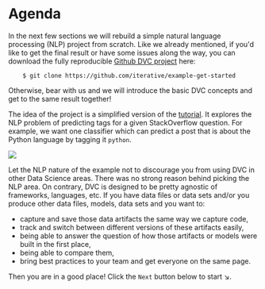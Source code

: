 # Agenda

In the next few sections we will rebuild a simple natural language processing
(NLP) project from scratch. Like we already mentioned, if you'd like to get the
final result or have some issues along the way, you can download the fully
reproducible
[Github DVC project](https://github.com/iterative/example-get-started) here:

```dvc
    $ git clone https://github.com/iterative/example-get-started
```

Otherwise, bear with us and we will introduce the basic DVC concepts and get to
the same result together!

The idea of the project is a simplified version of the
[tutorial](/doc/tutorial). It explores the NLP problem of predicting tags for a
given StackOverflow question. For example, we want one classifier which can
predict a post that is about the Python language by tagging it `python`.

![](https://dvc.org/static/img/example-flow-2x.png)

Let the NLP nature of the example not to discourage you from using DVC in other
Data Science areas. There was no strong reason behind picking the NLP area. On
contrary, DVC is designed to be pretty agnostic of frameworks, languages, etc.
If you have data files or data sets and/or you produce other data files, models,
data sets and you want to:

- capture and save those data artifacts the same way we capture code,
- track and switch between different versions of these artifacts easily,
- being able to answer the question of how those artifacts or models were built
  in the first place,
- being able to compare them,
- bring best practices to your team and get everyone on the same page.

Then you are in a good place! Click the `Next` button below to start ↘.
